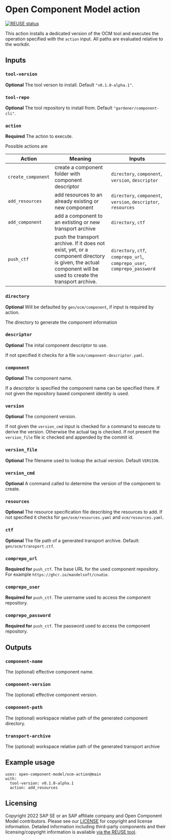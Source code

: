 # Open Component Model action

[![REUSE status](https://api.reuse.software/badge/github.com/open-component-model/ocm-action)](https://api.reuse.software/info/github.com/open-component-model/ocm-action)


This action installs a dedicated version of the OCM tool and executes the
operation specified with the `action` input.
All paths are evaluated relative to the workdir.

## Inputs

### `tool-version`

**Optional** The tool verson to install. Default `"v0.1.0-alpha.1"`.

### `tool-repo`

**Optional** The tool repository to install from. Default `"gardener/component-cli"`.

### `action`

**Required** The action to execute.

Possible actions are

|Action|Meaning|Inputs|
|------|-------|------|
|`create_component`|create a component folder with component descriptor| `directory`, `component`, `version`, `descriptor` |
|`add_resources`|add resources to an already existing or new component| `directory`, `component`, `version`, `descriptor`, `resources` |
|`add_component`|add a component to an extisting or new transport archive| `directory`, `ctf` |
|`push_ctf`|push the transport archive. If it does not exist, yet, or a component directory is given, the actual component will be used to create the transport archive.| `directory`, `ctf`, `comprepo_url`, `comprepo_user`, `comprepo_password` |

### `directory`

**Optional** Will be defaulted by `gen/ocm/component`, if input is required by action.

The directory to generate the component information

### `descriptor`

**Optional** The inital component descriptor to use.

If not specified it checks for a file `ocm/component-descriptor.yaml`.

### `component`

**Optional** The component name.

If a descriptor is specified the component name can be specified there.
If not given the repository based component identity is used.

### `version`

**Optional** The component version.

If not given the `version_cmd` input is checked for a command to execute to derive
the version. Otherwise the actual tag is checked. If not present the `version_file`
file ic checked and appended by the commit id.

### `version_file`

**Optional** The filename used to lookup the actual version. Default `VERSION`.

### `version_cmd`

**Optional** A command called to determine the version of the component to create.

### `resources`

**Optional** The resource specification file describing the resources to add.
If not specified it checks for `gen/ocm/resources.yaml` and `ocm/resources.yaml`.

### `ctf`

**Optional** The file path of a generated transport archive. Default: `gen/ocm/transport.ctf`.

### `comprepo_url`

**Required for** `push_ctf`. The base URL for the used component repository.
For example `https://ghcr.io/mandelsoft/cnudie`.

### `comprepo_user`

**Required for** `push_ctf`. The username used to access the component repository.

### `comprepo_password`

**Required for** `push_ctf`. The password used to access the component repository.

## Outputs

### `component-name`

The (optional) effective component name.

### `component-version`

The (optional) effective component version.

### `component-path`

The (optional) workspace relative path of the generated component directory.

### `transport-archive`

The (optional) workspace relative path of the generated transport archive

## Example usage

```
uses: open-component-model/ocm-action@main
with:
  tool-version: v0.1.0-alpha.1
  action: add_resources
```

## Licensing

Copyright 2022 SAP SE or an SAP affiliate company and Open Component Model contributors.
Please see our [LICENSE](LICENSE) for copyright and license information.
Detailed information including third-party components and their licensing/copyright information is available [via the REUSE tool](https://api.reuse.software/info/github.com/open-component-model/ocm-action).
